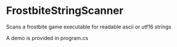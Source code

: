 # FrostbiteStringScanner

Scans a frostbite game executable for readable ascii or utf16 strings

A demo is provided in program.cs
